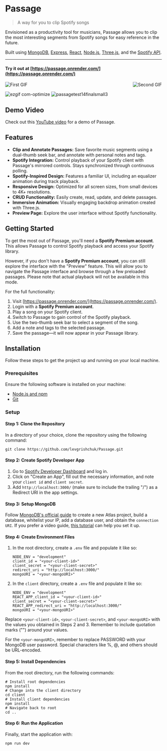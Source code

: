 # Passage

> A way for you to clip Spotify songs

Envisioned as a productivity tool for musicians, Passage allows you to clip the most interesting segments from Spotify songs for easy reference in the future.

Built using [MongoDB](https://www.mongodb.com/), [Express](https://expressjs.com/), [React](https://reactjs.org/), [Node.js](https://nodejs.org/), [Three.js](https://threejs.org/), and the [Spotify API](https://developer.spotify.com/documentation/web-api/).

---

#### **Try it out at [https://passage.onrender.com/](https://passage.onrender.com/)**

<div style="display: flex; justify-content: space-between;">
    <img src="https://github.com/levgrishchuk/Passage/assets/68343698/49826df7-213c-4586-8295-b540fe5ad931" alt="First GIF"/>
    <img src="https://github.com/levgrishchuk/Passage/assets/68343698/805baa18-020d-4877-ac1a-9156af57c10c" alt="Second GIF"/>
</div>



![ezgif com-optimize](https://github.com/levgrishchuk/Passage/assets/68343698/49826df7-213c-4586-8295-b540fe5ad931)          ![passagetest14finalsmall3](https://github.com/levgrishchuk/Passage/assets/68343698/805baa18-020d-4877-ac1a-9156af57c10c)

## Demo Video
Check out this [YouTube video](link) for a demo of Passage.

## Features
- **Clip and Annotate Passages:** Save favorite music segments using a dual-thumb seek bar, and annotate with personal notes and tags.
- **Spotify Integration:** Control playback of your Spotify client with Passage's mirrored controls. Stays synchronized through continuous polling.
- **Spotify-Inspired Design:** Features a familiar UI, including an equalizer animation during track playback.
- **Responsive Design:** Optimized for all screen sizes, from small devices to 4K+ resolutions.
- **CRUD Functionality:** Easily create, read, update, and delete passages.
- **Immersive Animation:** Visually engaging backdrop animation created with Three.js.
- **Preview Page:** Explore the user interface without Spotify functionality.

## Getting Started

To get the most out of Passage, you'll need a **Spotify Premium account**. This allows Passage to control Spotify playback and access your Spotify library.

However, if you don't have a **Spotify Premium account**, you can still explore the interface with the "Preview" feature. This will allow you to navigate the Passage interface and browse through a few preloaded passages. Please note that actual playback will not be available in this mode.

For the full functionality:

1. Visit [https://passage.onrender.com/](https://passage.onrender.com/).
2. Login with a **Spotify Premium account**.
3. Play a song on your Spotify client.
4. Switch to Passage to gain control of the Spotify playback.
5. Use the two-thumb seek bar to select a segment of the song.
6. Add a note and tags to the selected passage.
7. Save the passage—it will now appear in your Passage library.

## Installation

Follow these steps to get the project up and running on your local machine.

### Prerequisites

Ensure the following software is installed on your machine:

- [Node.js and npm](https://nodejs.org/en/download/)
- [Git](https://git-scm.com/downloads)

### Setup

#### Step 1: Clone the Repository

In a directory of your choice, clone the repository using the following command:

```shell
git clone https://github.com/levgrishchuk/Passage.git
```

#### Step 2: Create Spotify Developer App

1. Go to [Spotify Developer Dashboard](https://developer.spotify.com/dashboard/applications) and log in.
2. Click on "Create an App", fill out the necessary information, and note your `client id` and `client secret`.
3. Add `http://localhost:3000/` (make sure to include the trailing "/") as a Redirect URI in the app settings.

#### Step 3: Setup MongoDB

Follow [MongoDB's official guide](https://docs.mongodb.com/manual/installation/) to create a new Atlas project, build a database, whitelist your IP, add a database user, and obtain the `connection URI`. If you prefer a video guide, [this tutorial](https://www.youtube.com/watch?v=KKyag6t98g8) can help you set it up.

#### Step 4: Create Environment Files

1. In the root directory, create a `.env` file and populate it like so:
    ```shell
    NODE_ENV = "development"
    client_id = "<your-client-id>"
    client_secret = "<your-client-secret>"
    redirect_uri = "http://localhost:3000/"
    mongoURI = "<your-mongoURI>"
    ```
2. In the `client` directory, create a `.env` file and populate it like so:
    ```shell
    NODE_ENV = "development"
    REACT_APP_client_id = "<your-client-id>"
    client_secret = "<your-client-secret>"
    REACT_APP_redirect_uri = "http://localhost:3000/"
    mongoURI = "<your-mongoURI>"
    ```
Replace `<your-client-id>`, `<your-client-secret>`, and `<your-mongoURI>` with the values you obtained in Steps 2 and 3. Remember to include quotation marks ("") around your values.

For the `<your-mongoURI>`, remember to replace PASSWORD with your MongoDB user password. Special characters like %, @, and others should be URL-encoded.

#### Step 5: Install Dependencies

From the root directory, run the following commands:

```shell
# Install root dependencies
npm install
# Change into the client directory
cd client
# Install client dependencies
npm install
# Navigate back to root
cd ..
```

#### Step 6: Run the Application

Finally, start the application with:

```shell
npm run dev
```

